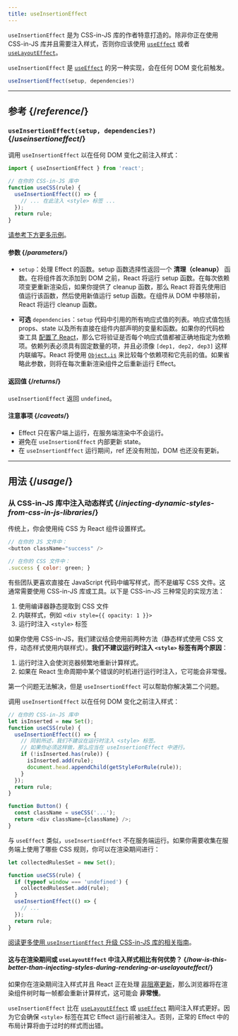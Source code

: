 ```yaml
---
title: useInsertionEffect
---
```


<Pitfall>

`useInsertionEffect` 是为 CSS-in-JS 库的作者特意打造的。除非你正在使用 CSS-in-JS 库并且需要注入样式，否则你应该使用 [`useEffect`](/reference/react/useEffect) 或者 [`useLayoutEffect`](/reference/react/useLayoutEffect)。

</Pitfall>

<Intro>

`useInsertionEffect` 是 [`useEffect`](/reference/react/useEffect) 的另一种实现，会在任何 DOM 变化前触发。

```js
useInsertionEffect(setup, dependencies?)
```

</Intro>

<InlineToc />

---

## 参考 {/*reference*/}

### `useInsertionEffect(setup, dependencies?)` {/*useinsertioneffect*/}

调用 `useInsertionEffect` 以在任何 DOM 变化之前注入样式：

```js
import { useInsertionEffect } from 'react';

// 在你的 CSS-in-JS 库中
function useCSS(rule) {
  useInsertionEffect(() => {
    // ... 在此注入 <style> 标签 ...
  });
  return rule;
}
```

[请参考下方更多示例](#usage)。

#### 参数 {/*parameters*/}

* `setup`：处理 Effect 的函数。setup 函数选择性返回一个 **清理（cleanup）** 函数。在将组件首次添加到 DOM 之前，React 将运行 setup 函数。在每次依赖项变更重新渲染后，如果你提供了 cleanup 函数，那么 React 将首先使用旧值运行该函数，然后使用新值运行 setup 函数。在组件从 DOM 中移除前，React 将运行 cleanup 函数。

* **可选** `dependencies`：`setup` 代码中引用的所有响应式值的列表。响应式值包括 props、state 以及所有直接在组件内部声明的变量和函数。如果你的代码检查工具 [配置了 React](/learn/editor-setup#linting)，那么它将验证是否每个响应式值都被正确地指定为依赖项。依赖列表必须具有固定数量的项，并且必须像 `[dep1, dep2, dep3]` 这样内联编写。React 将使用 [`Object.is`](https://developer.mozilla.org/zh-CN/docs/Web/JavaScript/Reference/Global_Objects/Object/is) 来比较每个依赖项和它先前的值。如果省略此参数，则将在每次重新渲染组件之后重新运行 Effect。

#### 返回值 {/*returns*/}

`useInsertionEffect` 返回 `undefined`。

#### 注意事项 {/*caveats*/}

* Effect 只在客户端上运行，在服务端渲染中不会运行。
* 避免在 `useInsertionEffect` 内部更新 state。
* 在 `useInsertionEffect` 运行期间，ref 还没有附加，DOM 也还没有更新。

---

## 用法 {/*usage*/}

### 从 CSS-in-JS 库中注入动态样式 {/*injecting-dynamic-styles-from-css-in-js-libraries*/}

传统上，你会使用纯 CSS 为 React 组件设置样式。

```js
// 在你的 JS 文件中：
<button className="success" />

// 在你的 CSS 文件中：
.success { color: green; }
```

有些团队更喜欢直接在 JavaScript 代码中编写样式，而不是编写 CSS 文件。这通常需要使用 CSS-in-JS 库或工具。以下是 CSS-in-JS 三种常见的实现方法：

1. 使用编译器静态提取到 CSS 文件
2. 内联样式，例如 `<div style={{ opacity: 1 }}>`
3. 运行时注入 `<style>` 标签

如果你使用 CSS-in-JS，我们建议结合使用前两种方法（静态样式使用 CSS 文件，动态样式使用内联样式）。**我们不建议运行时注入 `<style>` 标签有两个原因**：

1. 运行时注入会使浏览器频繁地重新计算样式。
2. 如果在 React 生命周期中某个错误的时机进行运行时注入，它可能会非常慢。

第一个问题无法解决，但是 `useInsertionEffect` 可以帮助你解决第二个问题。

调用 `useInsertionEffect` 以在任何 DOM 变化之前注入样式：

```js {4-11}
// 在你的 CSS-in-JS 库中
let isInserted = new Set();
function useCSS(rule) {
  useInsertionEffect(() => {
    // 同前所述，我们不建议在运行时注入 <style> 标签。
    // 如果你必须这样做，那么应当在 useInsertionEffect 中进行。
    if (!isInserted.has(rule)) {
      isInserted.add(rule);
      document.head.appendChild(getStyleForRule(rule));
    }
  });
  return rule;
}

function Button() {
  const className = useCSS('...');
  return <div className={className} />;
}
```

与 `useEffect` 类似，`useInsertionEffect` 不在服务端运行。如果你需要收集在服务端上使用了哪些 CSS 规则，你可以在渲染期间进行：

```js {1,4-6}
let collectedRulesSet = new Set();

function useCSS(rule) {
  if (typeof window === 'undefined') {
    collectedRulesSet.add(rule);
  }
  useInsertionEffect(() => {
    // ...
  });
  return rule;
}
```

[阅读更多使用 `useInsertionEffect` 升级 CSS-in-JS 库的相关指南](https://github.com/reactwg/react-18/discussions/110)。

<DeepDive>

#### 这与在渲染期间或 `useLayoutEffect` 中注入样式相比有何优势？ {/*how-is-this-better-than-injecting-styles-during-rendering-or-uselayouteffect*/}

如果你在渲染期间注入样式并且 React 正在处理 [非阻塞更新](/reference/react/useTransition#marking-a-state-update-as-a-non-blocking-transition)，那么浏览器将在渲染组件树时每一帧都会重新计算样式，这可能会 **非常慢**。

`useInsertionEffect` 比在 [`useLayoutEffect`](/reference/react/useLayoutEffect) 或 [`useEffect`](/reference/react/useEffect) 期间注入样式更好。因为它会确保 `<style>` 标签在其它 Effect 运行前被注入。否则，正常的 Effect 中的布局计算将由于过时的样式而出错。

</DeepDive>
